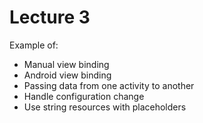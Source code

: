 # Lecture 3

Example of:
* Manual view binding
* Android view binding
* Passing data from one activity to another
* Handle configuration change
* Use string resources with placeholders
